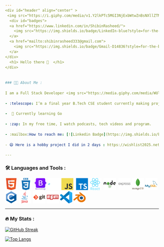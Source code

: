 ```yaml
---
<div id="header" align="center" >
 <img src="https://i.giphy.com/media/v1.Y2lkPTc5MGI3NjExbWtwZnBsNXllZTM0dnpvdGNmaXB0ZDltb3NmdGs1ZTB5eDF1ank4ZSZlcD12MV9pbnRlcm5hbF9naWZfYnlfaWQmY3Q9Zw/2IudUHdI075HL02Pkk/giphy.gif" width="300"/>
  <div id="badges">
  <a href="https://www.linkedin.com/in/ShibinRasheed/">
    <img src="https://img.shields.io/badge/LinkedIn-blue?style=for-the-badge&logo=linkedin&logoColor=white" alt="LinkedIn Badge"/>
  </a>
  <a href="mailto:shibinrasheed333@gmail.com">
    <img src="https://img.shields.io/badge/Gmail-D14836?style=for-the-badge&logo=gmail&logoColor=white"/>
  </a>
</div>
  <h1> Hello there 👋  </h1> 
</div>


### 👨‍💻 About Me : 

I am a Full Stack Developer <img src="https://media.giphy.com/media/WUlplcMpOCEmTGBtBW/giphy.gif" width="30"> who likes to build stuff.

- :telescope: I’m a final year B.Tech CSE student currently making projects in MERN Stack.
 
-  🔎 Currently learning Go

- :zap: In my free time, I watch podcasts, tech videos and program.

- :mailbox:How to reach me: [![Linkedin Badge](https://img.shields.io/badge/-Shibin-blue?style=flat&logo=Linkedin&logoColor=white)](https://www.linkedin.com/in/ShibinRasheed/)

- 😄 Here is a hobby project I did in 2 days : https://wishlist2025.netlify.app/ 

---
```


### :hammer_and_wrench: Languages and Tools :

  <div>
  <img src="https://github.com/devicons/devicon/blob/master/icons/html5/html5-original.svg" title="HTML5" alt="HTML" width="40" height="40"/>&nbsp;
  <img src="https://github.com/devicons/devicon/blob/master/icons/css3/css3-plain-wordmark.svg"  title="CSS3" alt="CSS" width="40" height="40"/>&nbsp;
  <img src="https://github.com/devicons/devicon/blob/master/icons/bootstrap/bootstrap-original-wordmark.svg" title="Bootstrap" **alt="Bootstrap" width="40" height="40"/>
  <img src="https://github.com/devicons/devicon/blob/master/icons/tailwindcss/tailwindcss-original-wordmark.svg" title="TailwindCSS" **alt="Tailwind CSS" width="40" height="40"/>
  <img src="https://github.com/devicons/devicon/blob/master/icons/javascript/javascript-original.svg" title="JavaScript" alt="JavaScript" width="40" height="40"/>&nbsp;
  <img src="https://github.com/devicons/devicon/blob/master/icons/typescript/typescript-original.svg" title="TypeScript" **alt="TypeScript" width="40" height="40"/>
  <img src="https://github.com/devicons/devicon/blob/master/icons/react/react-original-wordmark.svg" title="React" alt="React" width="40" height="40"/>&nbsp;
  <img src="https://github.com/devicons/devicon/blob/master/icons/nodejs/nodejs-original-wordmark.svg" title="NodeJS" alt="NodeJS" width="40" height="40"/>&nbsp;
  <img src="https://github.com/devicons/devicon/blob/master/icons/express/express-original-wordmark.svg" title="Express" **alt="Express" width="40" height="40"/>
  <img src="https://github.com/devicons/devicon/blob/master/icons/mongodb/mongodb-original-wordmark.svg" title="MongoDB" **alt="MongoDB" width="40" height="40"/>
  <img src="https://github.com/devicons/devicon/blob/master/icons/mysql/mysql-original-wordmark.svg" title="MySQL"  alt="MySQL" width="40" height="40"/>&nbsp;
  <img src="https://github.com/devicons/devicon/blob/master/icons/c/c-original.svg" title="C" **alt="C" width="40" height="40"/>
  <img src="https://github.com/devicons/devicon/blob/master/icons/java/java-original-wordmark.svg" title="Java" alt="Java" width="40" height="40"/>&nbsp;
  <img src="https://github.com/devicons/devicon/blob/master/icons/git/git-original-wordmark.svg" title="Git" **alt="Git" width="40" height="40"/>
  <img src="https://github.com/devicons/devicon/blob/master/icons/npm/npm-original-wordmark.svg" title="npm" **alt="npm" width="40" height="40"/>
  <img src="https://github.com/devicons/devicon/blob/master/icons/vscode/vscode-original.svg" title="VSCode" **alt="VS Code" width="40" height="40"/>
  <img src="https://github.com/devicons/devicon/blob/master/icons/blender/blender-original.svg" title="Blender3D" **alt="Blender 3D" width="40" height="40"/>
  </div>

---

### :fire: My Stats :

[![GitHub Streak](http://github-readme-streak-stats.herokuapp.com?user=ShibinRasheed&theme=dark&background=000000)](https://git.io/streak-stats)

[![Top Langs](https://github-readme-stats.vercel.app/api/top-langs/?username=ShibinRasheed&layout=compact&theme=vision-friendly-dark)](https://github.com/anuraghazra/github-readme-stats)
